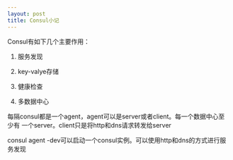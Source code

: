 ```yaml
---
layout: post
title: Consul小记
---
```


Consul有如下几个主要作用：

1. 服务发现

2. key-valye存储

3. 健康检查

4. 多数据中心

每隔consul都是一个agent，agent可以是server或者client。每一个数据中心至少有
一个server。client只是将http和dns请求转发给server

consul agent -dev可以启动一个consul实例。可以使用http和dns的方式进行服务发现

